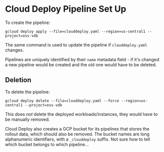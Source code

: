# Cloud Deploy Pipeline Set Up
To create the pipeline:
```
gcloud deploy apply --file=clouddeploy.yaml --region=us-central1 --project=oss-vdb
```
The same command is used to update the pipeline if `clouddeploy.yaml` changes. 

Pipelines are uniquely identified by their `name` metadata field - if it's changed a new pipeline would be created and the old one would have to be deleted.

## Deletion
To delete the pipeline:
```
gcloud deploy delete --file=clouddeploy.yaml --force --region=us-central1 --project=oss-vdb
```

This does *not* delete the deployed workloads/instances, they would have to be manually removed.

Cloud Deploy also creates a GCP bucket for its pipelines that stores the rollout data, which should also be removed. The bucket names are long alphanumeric identifiers, with a `_clouddeploy` suffix. Not sure how to tell which bucket belongs to which pipeline...
